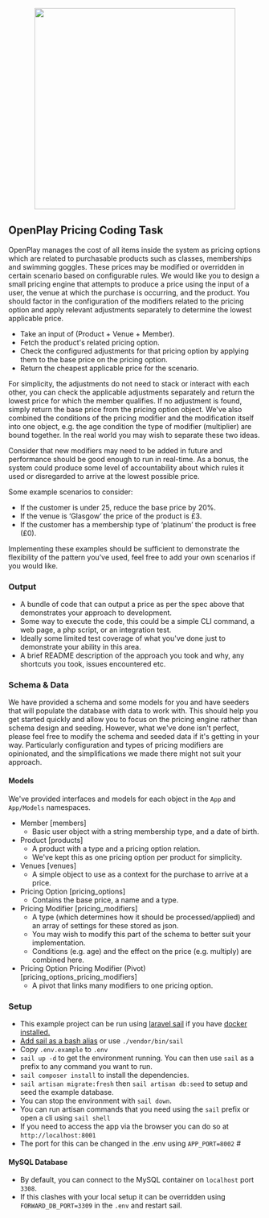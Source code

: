 <p align="center"><a href="https://openplay.net" target="_blank"><img src="https://openplay.net/wp-content/uploads/2020/05/op-inline-transparent-1.png" width="400"></a></p>


## OpenPlay Pricing Coding Task
OpenPlay manages the cost of all items inside the system as pricing options which are related to purchasable 
products such as classes, memberships and swimming goggles. These prices may be modified or overridden in certain 
scenario based on configurable rules. We would like you to design a small pricing engine that attempts to produce a price using the input of a user, the venue 
at which the purchase is occurring, and the product. You should factor in the configuration of the modifiers
related to the pricing option and apply relevant adjustments separately to determine the lowest applicable price.

- Take an input of (Product + Venue + Member).
- Fetch the product's related pricing option.
- Check the configured adjustments for that pricing option 
  by applying them to the base price on the pricing option.
- Return the cheapest applicable price for the scenario.

For simplicity, the adjustments do not need to stack or interact with each other, you can check the applicable
adjustments separately and return the lowest price for which the member qualifies. If no adjustment
is found, simply return the base price from the pricing option object. We've also combined the conditions of the
pricing modifier and the modification itself into one object, e.g. the age condition the type of modifier (multiplier) are bound together. 
In the real world you may wish to separate these two ideas.

Consider that new modifiers may need to be added in future and performance should be good enough
to run in real-time. As a bonus, the system could produce some level of accountability about which rules it used 
or disregarded to arrive at the lowest possible price.

Some example scenarios to consider:
- If the customer is under 25, reduce the base price by 20%.
- If the venue is ‘Glasgow’ the price of the product is £3.
- If the customer has a membership type of ‘platinum’ the product is free (£0).

Implementing these examples should be sufficient to demonstrate the flexibility of the
pattern you’ve used, feel free to add your own scenarios if you would like.

### Output
- A bundle of code that can output a price as per the spec above that demonstrates
your approach to development.
- Some way to execute the code, this could be a simple CLI command, a web page, a php script, or an integration test.  
- Ideally some limited test coverage of what you've done just to demonstrate your ability in this area.
- A brief README description of the approach you took and why, any shortcuts you took, issues encountered etc.

### Schema & Data

We have provided a schema and some models for you and have seeders that will populate the database with data 
to work with. This should help you get started quickly and allow you to focus on the pricing engine rather than 
schema design and seeding. However, what we've done isn't perfect, please feel free to modify the schema and 
seeded data if it's getting in your way. Particularly configuration and types of pricing modifiers are opinionated,
and the simplifications we made there might not suit your approach.

#### Models

We've provided interfaces and models for each object in the `App` and `App/Models` namespaces. 

- Member [members]
  - Basic user object with a string membership type, and a date of birth.
- Product [products]
  - A product with a type and a pricing option relation.
  - We've kept this as one pricing option per product for simplicity.
- Venues [venues]
  - A simple object to use as a context for the purchase to arrive at a price.
- Pricing Option [pricing_options]
  - Contains the base price, a name and a type.
- Pricing Modifier [pricing_modifiers] 
  - A type (which determines how it should be processed/applied) and an array of settings for these stored as json.
  - You may wish to modify this part of the schema to better suit your implementation.
  - Conditions (e.g. age) and the effect on the price (e.g. multiply) are combined here.  
- Pricing Option Pricing Modifier (Pivot) [pricing_options_pricing_modifiers]
  - A pivot that links many modifiers to one pricing option.


### Setup
- This example project can be run using <a href="https://laravel.com/docs/8.x/sail">laravel sail</a> if you have <a href="https://docs.docker.com/get-docker/">docker installed.</a>
- <a href="https://laravel.com/docs/8.x/sail#configuring-a-bash-alias">Add sail as a bash alias</a> or use `./vendor/bin/sail`
- Copy `.env.example` to `.env`
- `sail up -d` to get the environment running. You can then use `sail` as a prefix to any command you want to run.
- `sail composer install` to install the dependencies.
- `sail artisan migrate:fresh` then `sail artisan db:seed` to setup and seed the example database.
- You can stop the environment with `sail down`.
- You can run artisan commands that you need using the `sail` prefix or open a cli using `sail shell` 
- If you need to access the app via the browser you can do so at `http://localhost:8001`
- The port for this can be changed in the .env using `APP_PORT=8002` #

#### MySQL Database
- By default, you can connect to the MySQL container on `localhost` port `3308`.
- If this clashes with your local setup it can be overridden using `FORWARD_DB_PORT=3309` in the `.env` and restart sail.


